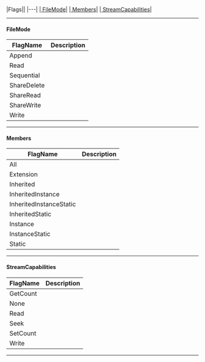 |Flags||
|---|
|[ FileMode](https://github.com/ArendDanielek/ZeroDocsTest/blob/master/code_reference/flags_reference.markdown#filemode)|
|[ Members](https://github.com/ArendDanielek/ZeroDocsTest/blob/master/code_reference/flags_reference.markdown#members)|
|[ StreamCapabilities](https://github.com/ArendDanielek/ZeroDocsTest/blob/master/code_reference/flags_reference.markdown#streamcapabilities)|



---  
 #### FileMode



|FlagName|Description|
|---|---|
|Append||
|Read||
|Sequential||
|ShareDelete||
|ShareRead||
|ShareWrite||
|Write||

---  


 #### Members



|FlagName|Description|
|---|---|
|All||
|Extension||
|Inherited||
|InheritedInstance||
|InheritedInstanceStatic||
|InheritedStatic||
|Instance||
|InstanceStatic||
|Static||

---  


 #### StreamCapabilities



|FlagName|Description|
|---|---|
|GetCount||
|None||
|Read||
|Seek||
|SetCount||
|Write||

---  


 
  
  
  
  
  
  
  

 